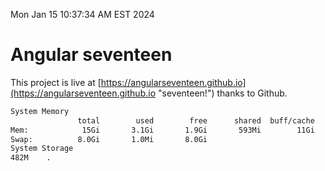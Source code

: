 Mon Jan 15 10:37:34 AM EST 2024

# Angular seventeen


This project is live at [https://angularseventeen.github.io](https://angularseventeen.github.io "seventeen!") thanks to Github.

```bash
System Memory
               total        used        free      shared  buff/cache   available
Mem:            15Gi       3.1Gi       1.9Gi       593Mi        11Gi        12Gi
Swap:          8.0Gi       1.0Mi       8.0Gi
System Storage
482M	.
